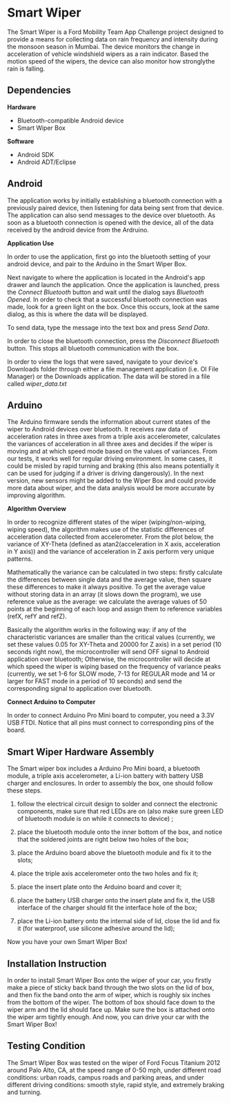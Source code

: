 **Smart Wiper**
===============

The Smart Wiper is a Ford Mobility Team App Challenge project designed to provide a means for collecting data on rain frequency and intensity during the monsoon season in Mumbai. The device monitors the change in acceleration of vehicle windshield wipers as a rain indicator. Based the motion speed of the wipers, the device can also monitor how stronglythe rain is falling.

## **Dependencies**

**Hardware**

* Bluetooth-compatible Android device
* Smart Wiper Box

**Software**

* Android SDK
* Android ADT/Eclipse

## **Android**

The application works by initially establishing a bluetooth connection with a previously paired device, then listening for data being sent from that device. The application can also send messages to the device over bluetooth. As soon as a bluetooth connection is opened with the device, all of the data received by the android device from the Ardruino. 

**Application Use**

In order to use the application, first go into the bluetooth setting of your android device, and pair to the Arduino in the Smart Wiper Box. 

Next navigate to where the application is located in the Android's app drawer and launch the application. Once the application is launched, press the *Connect Bluetooth* button and wait until the dialog says *Bluetooth Opened*. In order to check that a successful bluetooth connection was made, look for a green light on the box. Once this occurs, look at the same dialog, as this is where the data will be displayed. 

To send data, type the message into the text box and press *Send Data*. 

In order to close the bluetooth connection, press the *Disconnect Bluetooth* button. This stops all bluetooth communication with the box. 

In order to view the logs that were saved, navigate to your device's Downloads folder through either a file management application (i.e. OI File Manager) or the Downloads application. The data will be stored in a file called *wiper_data.txt*

## **Arduino**

The Arduino firmware sends the information about current states of the wiper to Android devices over bluetooth. It receives raw data of acceleration rates in three axes from a triple axis accelerometer, calculates the variances of acceleration in all three axes and decides if the wiper is moving and at which speed mode based on the values of variances. From our tests, it works well for regular driving environment. In some cases, it could be misled by rapid turning and braking (this also means potentially it can be used for judging if a driver is driving dangerously). In the next version, new sensors might be added to the Wiper Box and could provide more data about wiper, and the data analysis would be more accurate by improving algorithm. 

**Algorithm Overview**

In order to recognize different states of the wiper (wiping/non-wiping, wiping speed), the algorithm makes use of the statistic differences of acceleration data collected from accelerometer. From the plot below, the variance of XY-Theta (defined as atan2(acceleration in X axis, acceleration in Y axis)) and the variance of acceleration in Z axis perform very unique patterns. 

Mathematically the variance can be calculated in two steps: firstly calculate the differences between single data and the average value, then square these differences to make it always positive. To get the average value without storing data in an array (it slows down the program), we use reference value as the average: we calculate the average values of 50 points at the beginning of each loop and assign them to reference variables (refX, refY and refZ). 

Basically the algorithm works in the following way: if any of the characteristic variances are smaller than the critical values (currently, we set these values 0.05 for XY-Theta and 20000 for Z axis) in a set period (10 seconds right now), the microcontroller will send OFF signal to Android application over bluetooth; Otherwise, the microcontroller will decide at which speed the wiper is wiping based on the frequency of variance peaks (currently, we set 1-6 for SLOW mode, 7-13 for REGULAR mode and 14 or larger for FAST mode in a period of 10 seconds) and send the corresponding signal to application over bluetooth.

**Connect Arduino to Computer**

In order to connect Arduino Pro Mini board to computer, you need a 3.3V USB FTDI. Notice that all pins must connect to corresponding pins of the board.

## **Smart Wiper Hardware Assembly**

The Smart wiper box includes a Arduino Pro Mini board, a bluetooth module, a triple axis accelerometer, a Li-ion battery with battery USB charger and enclosures. In order to assembly the box, one should follow these steps. 

1) follow the electrical circuit design to solder and connect the electronic components, make sure that red LEDs are on (also make sure green LED of bluetooth module is on while it connects to device) ; 

2) place the bluetooth module onto the inner bottom of the box, and notice that the soldered joints are right below two holes of the box; 

3) place the Arduino board above the bluetooth module and fix it to the slots; 

4) place the triple axis accelerometer onto the two holes and fix it;   

5) place the insert plate onto the Arduino board and cover it;

6) place the battery USB charger onto the insert plate and fix it, the USB interface of the charger should fit the interface hole of the box;

7) place the Li-ion battery onto the internal side of lid, close the lid and fix it (for waterproof, use silicone adhesive around the lid);

Now you have your own Smart Wiper Box!

## **Installation Instruction**

In order to install Smart Wiper Box onto the wiper of your car, you firstly make a piece of sticky back band through the two slots on the lid of box, and then fix the band onto the arm of wiper, which is roughly six inches from the bottom of the wiper. The bottom of box should face down to the wiper arm and the lid should face up. Make sure the box is attached onto the wiper arm tightly enough. And now, you can drive your car with the Smart Wiper Box! 

## **Testing Condition**

The Smart Wiper Box was tested on the wiper of Ford Focus Titanium 2012 around Palo Alto, CA, at the speed range of 0-50 mph, under different road conditions: urban roads, campus roads and parking areas, and under different driving conditions: smooth style, rapid style, and extremely braking and turning. 

